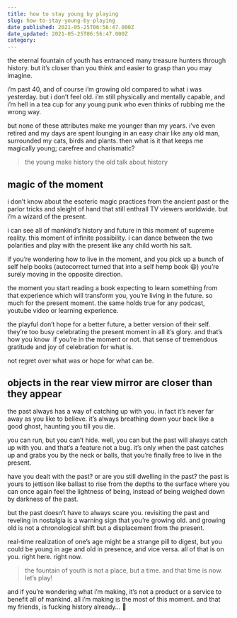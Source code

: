 ```yaml
---
title: how to stay young by playing
slug: how-to-stay-young-by-playing
date_published: 2021-05-25T06:56:47.000Z
date_updated: 2021-05-25T06:56:47.000Z
category: 
---
```

the eternal fountain of youth has entranced many treasure hunters through history. but it’s closer than you think and easier to grasp than you may imagine.

i’m past 40, and of course i’m growing old compared to what i was yesterday. but i don’t feel old. i’m still physically and mentally capable, and i’m hell in a tea cup for any young punk who even thinks of rubbing me the wrong way.

but none of these attributes make me younger than my years. i’ve even retired and my days are spent lounging in an easy chair like any old man, surrounded my cats, birds and plants. then what is it that keeps me magically young; carefree and charismatic?

> the young make history
> the old talk about history

## magic of the moment

i don’t know about the esoteric magic practices from the ancient past or the parlor tricks and sleight of hand that still enthrall TV viewers worldwide. but i’m a wizard of the present.

i can see all of mankind’s history and future in this moment of supreme reality. this moment of infinite possibility. i can dance between the two polarities and play with the present like any child worth his salt.

if you’re wondering how to live in the moment, and you pick up a bunch of self help books (autocorrect turned that into a self hemp book 😆) you’re surely moving in the opposite direction.

the moment you start reading a book expecting to learn something from that experience which will transform you, you’re living in the future. so much for the present moment. the same holds true for any podcast, youtube video or learning experience.

the playful don’t hope for a better future, a better version of their self. they’re too busy celebrating the present moment in all it’s glory. and that’s how you know  if you’re in the moment or not. that sense of tremendous gratitude and joy of celebration for what is.

not regret over what was or hope for what can be.

## objects in the rear view mirror are closer than they appear

the past always has a way of catching up with you. in fact it’s never far away as you like to believe. it’s always breathing down your back like a good ghost, haunting you till you die.

you can run, but you can’t hide. well, you can but the past will always catch up with you. and that’s a feature not a bug. it’s only when the past catches up and grabs you by the neck or balls, that you’re finally free to live in the present.

have you dealt with the past? or are you still dwelling in the past? the past is yours to jettison like ballast to rise from the depths to the surface where you can once again feel the lightness of being, instead of being weighed down by darkness of the past.

but the past doesn’t have to always scare you. revisiting the past and reveling in nostalgia is a warning sign that you’re growing old. and growing old is not a chronological shift but a displacement from the present.

real-time realization of one’s age might be a strange pill to digest, but you could be young in age and old in presence, and vice versa. all of that is on you. right here. right now.

> the fountain of youth is not a place, but a time. and that time is now. let’s play!

and if you’re wondering what i’m making, it’s not a product or a service to benefit all of mankind. all i’m making is the most of this moment. and that my friends, is fucking history already… 🤣
